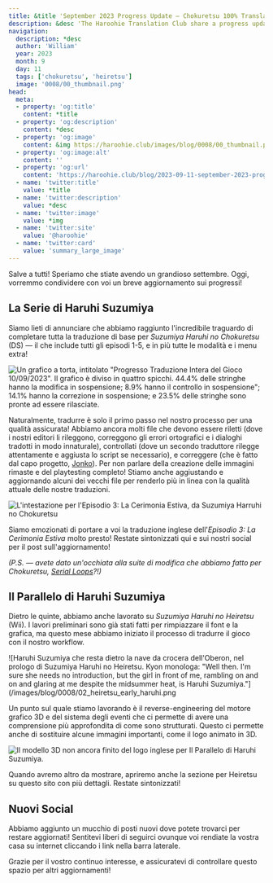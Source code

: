 ```yaml
---
title: &title 'September 2023 Progress Update – Chokuretsu 100% Translated, Heiretsu Progress, & More!'
description: &desc 'The Haroohie Translation Club share a progress update on their translation projects!'
navigation:
  description: *desc
  author: 'William'
  year: 2023
  month: 9
  day: 11
  tags: ['chokuretsu', 'heiretsu']
  image: '0008/00_thumbnail.png'
head:
  meta:
  - property: 'og:title'
    content: *title
  - property: 'og:description'
    content: *desc
  - property: 'og:image'
    content: &img https://haroohie.club/images/blog/0008/00_thumbnail.png
  - property: 'og:image:alt'
    content: ''
  - property: 'og:url'
    content: 'https://haroohie.club/blog/2023-09-11-september-2023-progress-update'
  - name: 'twitter:title'
    value: *title
  - name: 'twitter:description'
    value: *desc
  - name: 'twitter:image'
    value: *img
  - name: 'twitter:site'
    value: '@haroohie'
  - name: 'twitter:card'
    value: 'summary_large_image'
---
```


Salve a tutti! Speriamo che stiate avendo un grandioso settembre. Oggi, vorremmo condividere con voi un breve aggiornamento sui progressi!

## La Serie di Haruhi Suzumiya
Siamo lieti di annunciare che abbiamo raggiunto l'incredibile traguardo di completare tutta la traduzione di base per *Suzumiya Haruhi no Chokuretsu* (DS) &mdash; il che include tutti gli episodi 1-5, e in più tutte le modalità e i menu extra!

![Un grafico a torta, intitolato "Progresso Traduzione Intera del Gioco 10/09/2023". Il grafico è diviso in quattro spicchi. 44.4% delle stringhe hanno la modifica in sospensione; 8.9% hanno il controllo in sospensione"; 14.1% hanno la correzione in sospensione; e 23.5% delle stringhe sono pronte ad essere rilasciate.](/images/blog/0008/01_translation_progress_chart.png)

Naturalmente, tradurre è solo il primo passo nel nostro processo per una qualità assicurata! Abbiamo ancora molti file che devono essere riletti (dove i nostri editori li rileggono, correggono gli errori ortografici e i dialoghi tradotti in modo innaturale), controllati (dove un secondo traduttore rilegge attentamente e aggiusta lo script se necessario), e correggere (che è fatto dal capo progetto, [Jonko](/it/author/jonko)). Per non parlare della creazione delle immagini rimaste e del playtesting completo! Stiamo anche aggiustando e aggiornando alcuni dei vecchi file per renderlo più in linea con la qualità attuale delle nostre traduzioni.

![L'intestazione per l'Episodio 3: La Cerimonia Estiva, da Suzumiya Harruhi no Chokuretsu](/images/blog/0008/03_midsummer_graduation_ceremony_header.png)

Siamo emozionati di portare a voi la traduzione inglese dell'*Episodio 3: La Cerimonia Estiva* molto presto! Restate sintonizzati qui e sui nostri social per il post sull'aggiornamento!

*(P.S. &mdash; avete dato un'occhiata alla suite di modifica che abbiamo fatto per Chokuretsu, [Serial Loops](/chokuretsu/serial-loops/)?!)*

## Il Parallelo di Haruhi Suzumiya
Dietro le quinte, abbiamo anche lavorato su *Suzumiya Haruhi no Heiretsu* (Wii). I lavori preliminari sono già stati fatti per rimpiazzare il font e la grafica, ma questo mese abbiamo iniziato il processo di tradurre il gioco con il nostro workflow.

![Haruhi Suzumiya che resta dietro la nave da crocera dell'Oberon, nel prologo di Suzumiya Haruhi no Heiretsu. Kyon monologa: "Well then. I'm sure she needs no introduction, but the girl in front of me, rambling on and on and glaring at me despite the midsummer heat, is Haruhi Suzumiya."](/images/blog/0008/02_heiretsu_early_haruhi.png

Un punto sul quale stiamo lavorando è il reverse-engineering del motore grafico 3D e del sistema degli eventi che ci permette di avere una comprensione più approfondita di come sono strutturati. Questo ci permette anche di sostituire alcune immagini importanti, come il logo animato in 3D.

![Il modello 3D non ancora finito del logo inglese per Il Parallelo di Haruhi Suzumiya.](/images/blog/0008/04_heretsu_logo.gif)

Quando avremo altro da mostrare, apriremo anche la sezione per Heiretsu su questo sito con più dettagli. Restate sintonizzati!

## Nuovi Social
Abbiamo aggiunto un mucchio di posti nuovi dove potete trovarci per restare aggiornati! Sentitevi liberi di seguirci ovunque voi rendiate la vostra casa su internet cliccando i link nella barra laterale.

Grazie per il vostro continuo interesse, e assicuratevi di controllare questo spazio per altri aggiornamenti!